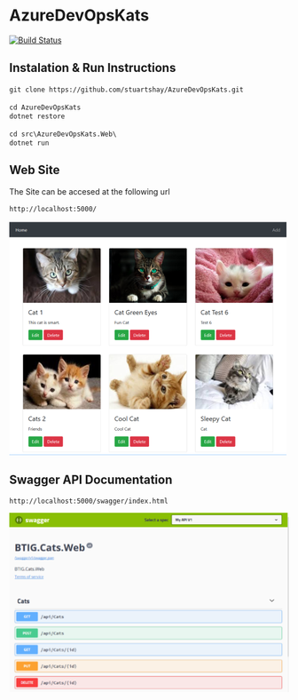 # AzureDevOpsKats

[![Build Status](https://dev.azure.com/AzureDevOpsKats/AzureDevOpsKats/_apis/build/status/stuartshay.AzureDevOpsKats)](https://dev.azure.com/AzureDevOpsKats/AzureDevOpsKats/_build/latest?definitionId=1)

## Instalation & Run Instructions

```
git clone https://github.com/stuartshay/AzureDevOpsKats.git

cd AzureDevOpsKats
dotnet restore

cd src\AzureDevOpsKats.Web\
dotnet run
```

## Web Site

The Site can be accesed at the following url

```
http://localhost:5000/
```

![](assets/web.png)

## Swagger API Documentation

```
http://localhost:5000/swagger/index.html
```
![](assets/swagger.png)